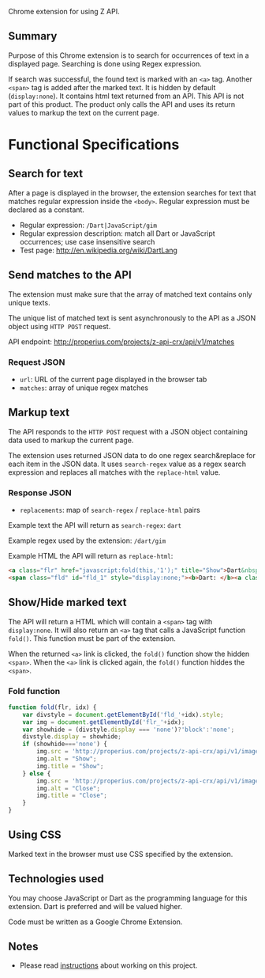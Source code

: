 Chrome extension for using Z API.


## Summary

Purpose of this Chrome extension is to search for occurrences of text in a displayed page. Searching is done using Regex expression.

If search was successful, the found text is marked with an `<a>` tag. Another `<span>` tag is added after the marked text. It is hidden by default (`display:none`). It contains html text returned from an API. This API is not part of this product. The product only calls the API and uses its return values to markup the text on the current page.

# Functional Specifications

## Search for text

After a page is displayed in the browser, the extension searches for text that matches regular expression inside the `<body>`. Regular expression must be declared as a constant.

* Regular expression: `/Dart|JavaScript/gim`
* Regular expression description: match all Dart or JavaScript occurrences; use case insensitive search
* Test page: http://en.wikipedia.org/wiki/DartLang

## Send matches to the API

The extension must make sure that the array of matched text contains only unique texts.

The unique list of matched text is sent asynchronously to the API as a JSON object using `HTTP POST` request.

API endpoint: http://properius.com/projects/z-api-crx/api/v1/matches

### Request JSON

* `url`: URL of the current page displayed in the browser tab
* `matches`: array of unique regex matches

## Markup text

The API responds to the `HTTP POST` request with a JSON object containing data used to markup the current page.

The extension uses returned JSON data to do one regex search&replace for each item in the JSON data. It uses `search-regex` value as a regex search expression and replaces all matches with the `replace-html` value.

### Response JSON

* `replacements`: map of `search-regex` / `replace-html` pairs

Example text the API will return as `search-regex`: `dart`

Example regex used by the extension: `/dart/gim`

Example HTML the API will return as `replace-html`:

```html
<a class="flr" href="javascript:fold(this,'1');" title="Show">Dart&nbsp;<img id="flr_1" src="http://properius.com/projects/z-api-crx/api/v1/images/fc.png" alt="Show" title="Show"></a>
<span class="fld" id="fld_1" style="display:none;"><b>Dart: </b><a class="turl" href="http://en.wikipedia.org/wiki/DartLang">Wikipedia</a></span>
```

## Show/Hide marked text

The API will return a HTML which will contain a `<span>` tag with `display:none`. It will also return an `<a>` tag that calls a JavaScript function `fold()`. This function must be part of the extension.

When the returned `<a>` link is clicked, the `fold()` function show the hidden `<span>`. When the `<a>` link is clicked again, the `fold()` function hiddes the `<span>`.

### Fold function

```javascript
function fold(flr, idx) {
    var divstyle = document.getElementById('fld_'+idx).style;
    var img = document.getElementById('flr_'+idx);
    var showhide = (divstyle.display === 'none')?'block':'none';
    divstyle.display = showhide;
    if (showhide==='none') {
        img.src = 'http://properius.com/projects/z-api-crx/api/v1/images/fc.png';
        img.alt = "Show";
        img.title = "Show";
    } else {
        img.src = 'http://properius.com/projects/z-api-crx/api/v1/images/fo.png';
        img.alt = "Close";
        img.title = "Close";
    }
}
```

## Using CSS

Marked text in the browser must use CSS specified by the extension.

## Technologies used

You may choose JavaScript or Dart as the programming language for this extension. Dart is preferred and will be valued higher.

Code must be written as a Google Chrome Extension.

## Notes

* Please read [instructions](https://github.com/properius/projects) about working on this project.

